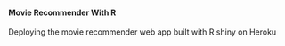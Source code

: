 #### Movie Recommender With R

Deploying the movie recommender web app built with R shiny on Heroku
